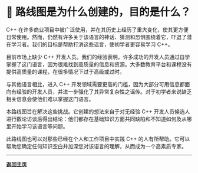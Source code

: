 # :flashlight: 路线图是为什么创建的，目的是什么？

C++ 在许多商业项目中被广泛使用，并在其历史上经历了重大变化，使其更方便日常使用。然而，仍然有许多关于该语言的神话、猜测和恐惧围绕着它，吓退了潜在学习者。我们的目标是帮助打消这些谣言，使初学者更容易学习 C++。

目前市场上缺少 C++ 开发人员。我们的经验表明，许多成功的开发人员通过自学掌握了这门语言，因为很难找到高质量的信息和资源。大多数教育平台和课程没有提供高质量的课程，在很多情况下过于高级或过时。

与其他语言相比，进入 C++ 开发领域需要更高的门槛，因为大部分可用信息都面向有经验的开发人员，并进一步强化了其异常复杂性之谣传。对于初学者来说缺乏相关信息会使他们难以掌握这门语言。

本路线图旨在解决这些挑战。它创建的想法来自于对无经验 C++ 开发人员候选人进行数论访谈后得出结论：他们都存在基础知识方面共同缺陷和不知道如何及从哪里开始学习该语言等问题。

此路线图也可以对那些已经在个人和工作项目中实践 C++ 的人有所帮助。它可以帮助您确定任何知识空白并加深您对该语言的理解，从而成为一个高素质专家。

---

[**返回主页**](README.md)